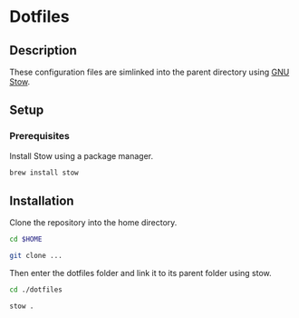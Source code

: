 # Dotfiles

## Description

These configuration files are simlinked into the parent directory using [GNU Stow](https://www.gnu.org/software/stow/).

## Setup

### Prerequisites

Install Stow using a package manager.

```sh
brew install stow
```

## Installation

Clone the repository into the home directory.

```sh
cd $HOME

git clone ...
```

Then enter the dotfiles folder and link it to its parent folder using stow.

```sh
cd ./dotfiles

stow .
```
